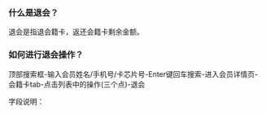 ### 什么是退会？

退会是指退会籍卡，返还会籍卡剩余金额。

### 如何进行退会操作？

顶部搜索框-输入会员姓名/手机号/卡芯片号-Enter键回车搜索-进入会员详情页-会籍卡tab-点击列表中的操作(三个点)-退会

字段说明：



